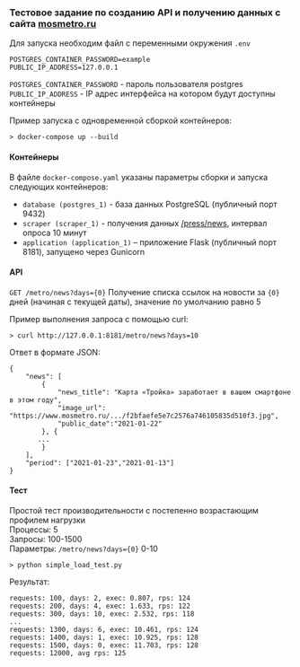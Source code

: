 ### Тестовое задание по созданию API и получению данных с сайта [mosmetro.ru](https://www.mosmetro.ru)

Для запуска необходим файл с переменными окружения `.env`
```text
POSTGRES_CONTAINER_PASSWORD=example
PUBLIC_IP_ADDRESS=127.0.0.1
```
`POSTGRES_CONTAINER_PASSWORD` - пароль пользователя postgres  
`PUBLIC_IP_ADDRESS` - IP адрес интерфейса на котором будут доступны контейнеры

Пример запуска с одновременной сборкой контейнеров:
```text
> docker-compose up --build
```

#### Контейнеры

В файле `docker-compose.yaml` указаны параметры сборки и запуска следующих контейнеров:
- `database (postgres_1)` - база данных PostgreSQL (публичный порт 9432)
- `scraper (scraper_1)` - получения данных [/press/news](https://www.mosmetro.ru/press/news), 
  интервал опроса 10 минут
- `application (application_1)` – приложение Flask (публичный порт 8181), запущено через Gunicorn

#### API

`GET /metro/news?days={0}`
Получение списка ссылок на новости за `{0}` дней (начиная с текущей даты), значение по умолчанию равно 5

Пример выполнения запроса с помощью curl:
```text
> curl http://127.0.0.1:8181/metro/news?days=10
```

Ответ в формате JSON:
```text
{
    "news": [
        {
            "news_title": "Карта «Тройка» заработает в вашем смартфоне в этом году",
            "image_url": "https://www.mosmetro.ru/.../f2bfaefe5e7c2576a746105835d510f3.jpg",
            "public_date":"2021-01-22"
        }, {
       ...
        }
    ],
    "period": ["2021-01-23","2021-01-13"]
}
```

#### Тест

Простой тест производительности с постепенно возрастающим профилем нагрузки  
Процессы: 5  
Запросы: 100-1500  
Параметры: `/metro/news?days={0}` 0-10
```text
> python simple_load_test.py
```

Результат:
```text
requests: 100, days: 2, exec: 0.807, rps: 124
requests: 200, days: 4, exec: 1.633, rps: 122
requests: 300, days: 10, exec: 2.532, rps: 118
...
requests: 1300, days: 6, exec: 10.461, rps: 124
requests: 1400, days: 1, exec: 10.925, rps: 128
requests: 1500, days: 0, exec: 11.703, rps: 128
requests: 12000, avg rps: 125
```
